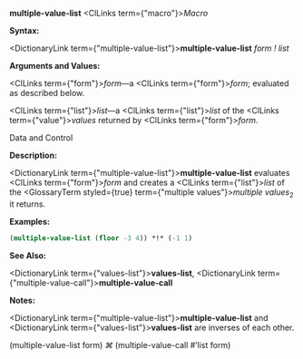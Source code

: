 **multiple-value-list** <ClLinks  term={"macro"}><i>Macro</i></ClLinks> 



**Syntax:** 



<DictionaryLink  term={"multiple-value-list"}><b>multiple-value-list</b></DictionaryLink> *form ! list* 



**Arguments and Values:** 



<ClLinks  term={"form"}><i>form</i></ClLinks>—a <ClLinks  term={"form"}><i>form</i></ClLinks>; evaluated as described below. 



<ClLinks  term={"list"}><i>list</i></ClLinks>—a <ClLinks  term={"list"}><i>list</i></ClLinks> of the <ClLinks  term={"value"}><i>values</i></ClLinks> returned by <ClLinks  term={"form"}><i>form</i></ClLinks>. 



Data and Control 



 



 



**Description:** 



<DictionaryLink  term={"multiple-value-list"}><b>multiple-value-list</b></DictionaryLink> evaluates <ClLinks  term={"form"}><i>form</i></ClLinks> and creates a <ClLinks  term={"list"}><i>list</i></ClLinks> of the <GlossaryTerm styled={true} term={"multiple values"}><i>multiple values</i></GlossaryTerm><sub>2</sub> it returns. 

**Examples:**
```lisp
(multiple-value-list (floor -3 4)) *!* (-1 1) 
```
**See Also:** 



<DictionaryLink  term={"values-list"}><b>values-list</b></DictionaryLink>, <DictionaryLink  term={"multiple-value-call"}><b>multiple-value-call</b></DictionaryLink> 



**Notes:** 



<DictionaryLink  term={"multiple-value-list"}><b>multiple-value-list</b></DictionaryLink> and <DictionaryLink  term={"values-list"}><b>values-list</b></DictionaryLink> are inverses of each other. 



(multiple-value-list form) *⌘* (multiple-value-call #’list form) 



